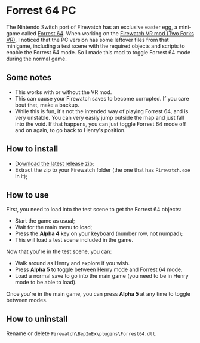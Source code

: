 # Forrest 64 PC

The Nintendo Switch port of Firewatch has an exclusive easter egg, a mini-game called [Forrest 64](https://youtu.be/broQpHnh4_E?t=465). When working on the [Firewatch VR mod (Two Forks VR)](https://www.patreon.com/raivr), I noticed that the PC version has some leftover files from that minigame, including a test scene with the required objects and scripts to enable the Forrest 64 mode. So I made this mod to toggle Forrest 64 mode during the normal game.

## Some notes

- This works with or without the VR mod.
- This can cause your Firewatch saves to become corrupted. If you care bout that, make a backup.
- While this is fun, it's not the intended way of playing Forrest 64, and is very unstable. You can very easily jump outside the map and just fall into the void. If that happens, you can just toggle Forrest 64 mode off and on again, to go back to Henry's position.

## How to install

- [Download the latest release zip](https://github.com/Raicuparta/forrest-64/releases/latest/download/forrest-64.zip);
- Extract the zip to your Firewatch folder (the one that has `Firewatch.exe` in it);

## How to use

First, you need to load into the test scene to get the Forrest 64 objects:
- Start the game as usual;
- Wait for the main menu to load;
- Press the **Alpha 4** key on your keyboard (number row, not numpad);
- This will load a test scene included in the game.

Now that you're in the test scene, you can:

- Walk around as Henry and explore if you wish.
- Press **Alpha 5** to toggle between Henry mode and Forrest 64 mode.
- Load a normal save to go into the main game (you need to be in Henry mode to be able to load).

Once you're in the main game, you can press **Alpha 5** at any time to toggle between modes.

## How to uninstall

Rename or delete `Firewatch\BepInEx\plugins\Forrest64.dll`.
